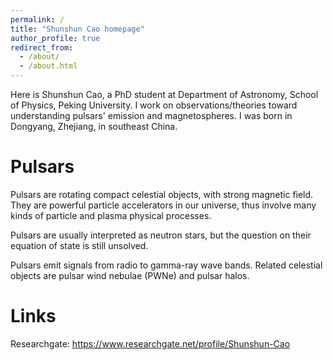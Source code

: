 ```yaml
---
permalink: /
title: "Shunshun Cao homepage"
author_profile: true
redirect_from: 
  - /about/
  - /about.html
---
```


Here is Shunshun Cao, a PhD student at Department of Astronomy, School of Physics, Peking University. I work on observations/theories toward understanding pulsars' emission and magnetospheres. I was born in Dongyang, Zhejiang, in southeast China.

Pulsars
======
Pulsars are rotating compact celestial objects, with strong magnetic field. They are powerful particle accelerators in our universe, thus involve many kinds of particle and plasma physical processes.

Pulsars are usually interpreted as neutron stars, but the question on their equation of state is still unsolved.

Pulsars emit signals from radio to gamma-ray wave bands. Related celestial objects are pulsar wind nebulae (PWNe) and pulsar halos.

Links
======
Researchgate: https://www.researchgate.net/profile/Shunshun-Cao
